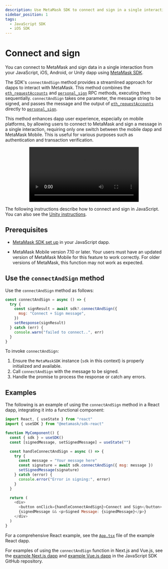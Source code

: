 ```yaml
---
description: Use MetaMask SDK to connect and sign in a single interaction.
sidebar_position: 1
tags:
  - JavaScript SDK
  - iOS SDK
---
```


# Connect and sign

You can connect to MetaMask and sign data in a single interaction from your JavaScript, iOS,
Android, or Unity dapp using [MetaMask SDK](../../connect/metamask-sdk/index.md).

The SDK's `connectAndSign` method provides a streamlined approach for dapps to interact with MetaMask.
This method combines the [`eth_requestAccounts`] and [`personal_sign`] RPC methods, executing them sequentially.
`connectAndSign` takes one parameter, the message string to be signed, and passes the message and
the output of [`eth_requestAccounts`] directly to [`personal_sign`].

This method enhances dapp user experience, especially on mobile platforms, by allowing users to
connect to MetaMask and sign a message in a single interaction, requiring only one switch between
the mobile dapp and MetaMask Mobile.
This is useful for various purposes such as authentication and transaction verification.

<p align="center">
  <video width="350" controls>
    <source src="/connect-and-sign.mp4" type="video/mp4" />
  </video>
</p>

The following instructions describe how to connect and sign in JavaScript.
You can also see the [Unity instructions](../../how-to/use-unity-sdk/connect-and-sign.md).

## Prerequisites

- [MetaMask SDK set up](../../connect/metamask-sdk/javascript/index.md) in your JavaScript dapp.

- MetaMask Mobile version 7.10 or later.
  Your users must have an updated version of MetaMask Mobile for this feature to work correctly.
  For older versions of MetaMask, this function may not work as expected.

## Use the `connectAndSign` method

Use the `connectAndSign` method as follows:

```javascript
const connectAndSign = async () => {
  try {
    const signResult = await sdk?.connectAndSign({
      msg: "Connect + Sign message",
    })
    setResponse(signResult)
  } catch (err) {
    console.warn("failed to connect..", err)
  }
}
```

To invoke `connectAndSign`:

1. Ensure the `MetaMaskSDK` instance (`sdk` in this context) is properly initialized and available.
2. Call `connectAndSign` with the message to be signed.
3. Handle the promise to process the response or catch any errors.

## Examples

The following is an example of using the `connectAndSign` method in a React dapp, integrating it
into a functional component:

```javascript
import React, { useState } from "react"
import { useSDK } from "@metamask/sdk-react"

function MyComponent() {
  const { sdk } = useSDK()
  const [signedMessage, setSignedMessage] = useState("")

  const handleConnectAndSign = async () => {
    try {
      const message = "Your message here"
      const signature = await sdk.connectAndSign({ msg: message })
      setSignedMessage(signature)
    } catch (error) {
      console.error("Error in signing:", error)
    }
  }

  return (
    <div>
      <button onClick={handleConnectAndSign}>Connect and Sign</button>
      {signedMessage && <p>Signed Message: {signedMessage}</p>}
    </div>
  )
}
```

For a comprehensive React example, see the
[`App.tsx`](https://github.com/MetaMask/metamask-sdk/blob/main/packages/examples/create-react-app/src/App.tsx)
file of the example React dapp.

For examples of using the `connectAndSign` function in Next.js and Vue.js, see the
[example Next.js dapp](https://github.com/MetaMask/metamask-sdk/tree/main/packages/examples/nextjs-demo)
and [example Vue.js dapp](https://github.com/MetaMask/metamask-sdk/tree/main/packages/examples/vuejs)
in the JavaScript SDK GitHub repository.

<!--links-->

[`eth_requestAccounts`]: /wallet/reference/eth_requestAccounts
[`personal_sign`]: /wallet/reference/personal_sign
